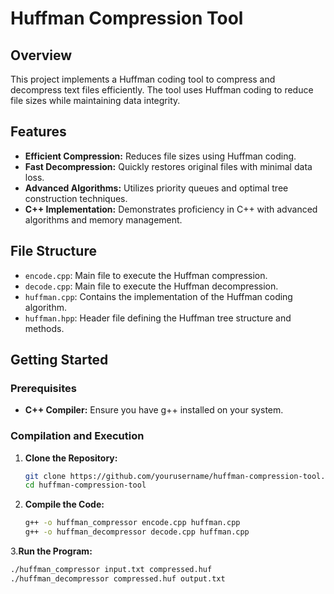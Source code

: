 # Huffman Compression Tool

## Overview
This project implements a Huffman coding tool to compress and decompress text files efficiently. The tool uses Huffman coding to reduce file sizes while maintaining data integrity.

## Features
- **Efficient Compression:** Reduces file sizes using Huffman coding.
- **Fast Decompression:** Quickly restores original files with minimal data loss.
- **Advanced Algorithms:** Utilizes priority queues and optimal tree construction techniques.
- **C++ Implementation:** Demonstrates proficiency in C++ with advanced algorithms and memory management.

## File Structure
- `encode.cpp`: Main file to execute the Huffman compression.
- `decode.cpp`: Main file to execute the Huffman decompression.
- `huffman.cpp`: Contains the implementation of the Huffman coding algorithm.
- `huffman.hpp`: Header file defining the Huffman tree structure and methods.

## Getting Started

### Prerequisites
- **C++ Compiler:** Ensure you have g++ installed on your system.

### Compilation and Execution
1. **Clone the Repository:**
   ```sh
   git clone https://github.com/yourusername/huffman-compression-tool.git
   cd huffman-compression-tool
   
2. **Compile the Code:**
    ```sh
    g++ -o huffman_compressor encode.cpp huffman.cpp
   g++ -o huffman_decompressor decode.cpp huffman.cpp

3.**Run the Program:**
   ```sh
   ./huffman_compressor input.txt compressed.huf
   ./huffman_decompressor compressed.huf output.txt


   
